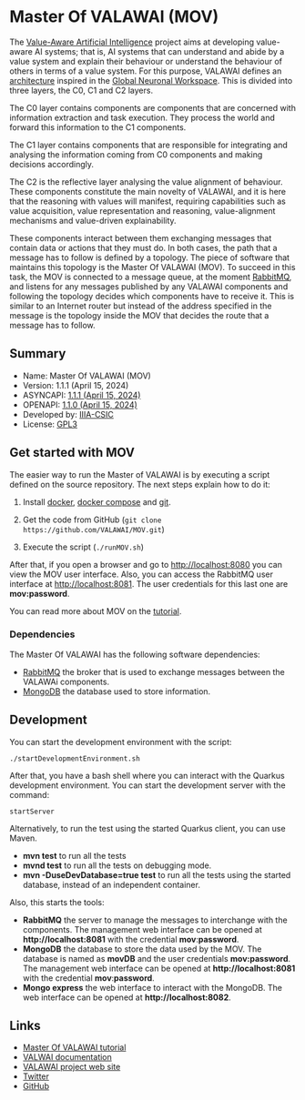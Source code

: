 # Master Of VALAWAI (MOV)

The [Value-Aware Artificial Intelligence](https://valawai.eu/) project aims at developing 
value-aware AI systems; that is, AI systems that can understand and abide
by a value system and explain their behaviour or understand the behaviour of
others in terms of a value system. For this purpose, VALAWAI defines an
[architecture](https://valawai.github.io/docs/toolbox/architecture/) inspired
in the [Global Neuronal Workspace](https://valawai.github.io/docs/toolbox/architecture/gnw).
This is divided into three layers, the C0, C1 and C2 layers.

The C0 layer contains components are components that are concerned with information
extraction and task execution. They process the world and forward this information
to the C1 components.

The C1 layer contains components that are responsible for integrating and analysing
the information coming from C0 components and making decisions accordingly. 

The C2 is the reflective layer analysing the value alignment of behaviour. These components
constitute the main novelty of VALAWAI, and it is here that the reasoning with values will manifest,
requiring capabilities such as value acquisition, value representation and reasoning,
value-alignment mechanisms and value-driven explainability.

These components interact between them exchanging messages that contain data or
actions that they must do. In both cases, the path that a message has to follow
is defined by a topology. The piece of software that maintains this topology
is the Master Of VALAWAI (MOV). To succeed in this task, the MOV is connected
to a message queue, at the moment [RabbitMQ](https://www.rabbitmq.com/),
and listens for any messages published by any VALAWAI components and following
the topology decides which components have to receive it. This is similar to
an Internet router but instead of the address specified in the message is
the topology inside the MOV that decides the route that a message has to follow.


## Summary

- Name: Master Of VALAWAI (MOV)
- Version: 1.1.1 (April 15, 2024)
- ASYNCAPI: [1.1.1 (April 15, 2024)](https://raw.githubusercontent.com/VALAWAI/MOV/ASYNCAPI_1.1.1/asyncapi.yml)
- OPENAPI: [1.1.0 (April 15, 2024)](https://raw.githubusercontent.com/VALAWAI/MOV/API_1.1.0/openapi.yml)
- Developed by: [IIIA-CSIC](https://www.iiia.csic.es)
- License: [GPL3](LICENSE)


## Get started with MOV

The easier way to run the Master of VALAWAI is by executing a script defined
on the source repository. The next steps explain how to do it:

1. Install [docker](https://docs.docker.com/get-docker/), [docker compose](https://docs.docker.com/compose/install/)
 and [git](https://git-scm.com/book/en/v2/Getting-Started-Installing-Git).

2. Get the code from GitHub (``git clone https://github.com/VALAWAI/MOV.git``)
3. Execute the script (``./runMOV.sh``)

After that, if you open a browser and go to [http://localhost:8080](http://localhost:8080)
you can view the MOV user interface. Also, you can access the RabbitMQ user interface
at [http://localhost:8081](http://localhost:8081). The user credentials for this last
one are **mov:password**.

You can read more about MOV on the [tutorial](https://valawai.github.io/docs/tutorials/mov).


### Dependencies

The Master Of VALAWAI has the following software dependencies:

- [RabbitMQ](https://www.rabbitmq.com/) the broker that is used to exchange
 messages between the VALAWAi components.
- [MongoDB](https://www.mongodb.com/) the database used to store information.


## Development

You can start the development environment with the script:

```shell script
./startDevelopmentEnvironment.sh
```

After that, you have a bash shell where you can interact with
the Quarkus development environment. You can start the development
server with the command:

```shell script
startServer
```

Alternatively, to run the test using the started Quarkus client, you can use Maven.

 * __mvn test__  to run all the tests
 * __mvnd test__  to run all the tests on debugging mode.
 * __mvn -DuseDevDatabase=true test__  to run all the tests using the started database,
 	instead of an independent container.

Also, this starts the tools:

 * __RabbitMQ__  the server to manage the messages to interchange with the components.
 The management web interface can be opened at **http://localhost:8081** with the credential
 **mov**:**password**.
 * __MongoDB__  the database to store the data used by the MOV. The database is named as **movDB** and the user credentials **mov:password**.
 The management web interface can be opened at **http://localhost:8081** with the credential
 **mov**:**password**.
 * __Mongo express__  the web interface to interact with the MongoDB. The web interface
  can be opened at **http://localhost:8082**.


## Links

 - [Master Of VALAWAI tutorial](https://valawai.github.io/docs/tutorials/mov)
 - [VALWAI documentation](https://valawai.github.io/docs/)
 - [VALAWAI project web site](https://valawai.eu/)
 - [Twitter](https://twitter.com/ValawaiEU)
 - [GitHub](https://github.com/VALAWAI)